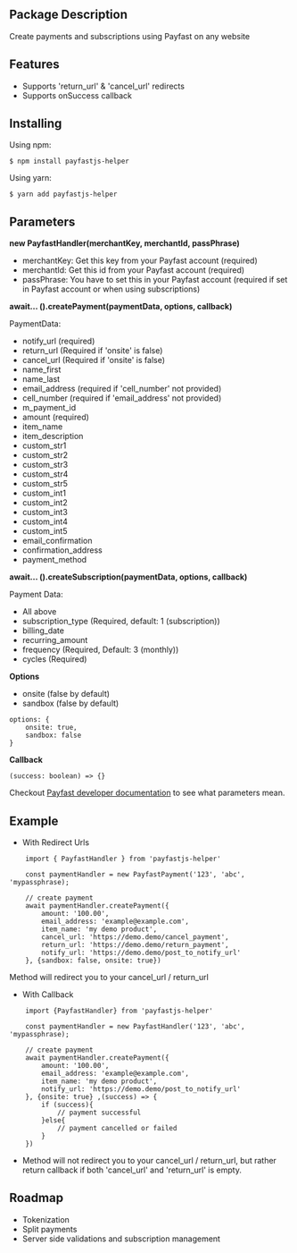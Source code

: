 ## Package Description
Create payments and subscriptions using Payfast on any website

## Features
 - Supports 'return_url' & 'cancel_url' redirects
 - Supports onSuccess callback

## Installing

Using npm:

    $ npm install payfastjs-helper

Using yarn:

    $ yarn add payfastjs-helper

## Parameters

  **new PayfastHandler(merchantKey, merchantId, passPhrase)**
  

 - merchantKey: Get this key from your Payfast account (required)
 - merchantId: Get this id from your Payfast account (required)
 - passPhrase: You have to set this in your Payfast account (required if set in Payfast account or when using subscriptions)

**await... ().createPayment(paymentData, options, callback)**

PaymentData:
 - notify_url (required)
 - return_url (Required if 'onsite' is false)
 - cancel_url (Required if 'onsite' is false)
 - name_first 
 - name_last 
 - email_address (required if 'cell_number' not provided)
 - cell_number (required if 'email_address' not provided)
 - m_payment_id
 - amount (required)
 - item_name 
 - item_description
 - custom_str1
 - custom_str2
 - custom_str3
 - custom_str4
 - custom_str5
 - custom_int1
 - custom_int2
 - custom_int3
 - custom_int4
 - custom_int5
 - email_confirmation 
 - confirmation_address 
 - payment_method

**await... ().createSubscription(paymentData, options, callback)**

Payment Data: 
 - All above
 - subscription_type (Required, default: 1 (subscription))
 - billing_date
 - recurring_amount
 - frequency (Required, Default: 3 (monthly))
 - cycles (Required)

**Options** 

 - onsite (false by default)
 - sandbox (false by default)
```
options: {
	onsite: true,
	sandbox: false
}
```

**Callback**
```
(success: boolean) => {}
```


Checkout [Payfast developer documentation](https://developers.payfast.co.za/docs#onsite_payments) to see what parameters mean.

    
## Example

 - With Redirect Urls
```
    import { PayfastHandler } from 'payfastjs-helper'
    
    const paymentHandler = new PayfastPayment('123', 'abc', 'mypassphrase);
    
    // create payment
    await paymentHandler.createPayment({
    	amount: '100.00',
    	email_address: 'example@example.com',
    	item_name: 'my demo product',
	    cancel_url: 'https://demo.demo/cancel_payment',
	    return_url: 'https://demo.demo/return_payment',
	    notify_url: 'https://demo.demo/post_to_notify_url'
    }, {sandbox: false, onsite: true})
  ```
 Method will redirect you to your cancel_url / return_url

 - With Callback
```
    import {PayfastHandler} from 'payfastjs-helper'
    
    const paymentHandler = new PayfastHandler('123', 'abc', 'mypassphrase);
    
    // create payment
    await paymentHandler.createPayment({
    	amount: '100.00',
    	email_address: 'example@example.com',
    	item_name: 'my demo product',
	    notify_url: 'https://demo.demo/post_to_notify_url'
    }, {onsite: true} ,(success) => {
		if (success){
			// payment successful
		}else{
			// payment cancelled or failed
		}
	})
  ```
 - Method will not redirect you to your cancel_url / return_url, but rather return callback if both 'cancel_url' and 'return_url' is empty.
    
## Roadmap

 - Tokenization
 - Split payments
 - Server side validations and subscription management
